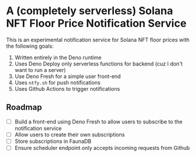 # A (completely serverless) Solana NFT Floor Price Notification Service

This is an experimental notification service for Solana NFT floor prices with the following goals:
1) Written entirely in the Deno runtime
2) Uses Deno Deploy only serverless functions for backend (cuz I don't want to run a server) 
3) Use Deno Fresh for a simple user front-end
4) Uses `ntfy.sh` for push notifications 
5) Uses Github Actions to trigger notifications

## Roadmap

- [ ] Build a front-end using Deno Fresh to allow users to subscribe to the notification service
- [ ] Allow users to create their own subscriptions
- [ ] Store subscriptions in FaunaDB
- [ ] Ensure scheduler endpoint only accepts incoming requests from Github
